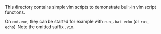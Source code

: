 This directory contains simple vim scripts to demonstrate built-in vim script functions.

On `cmd.exe`, they can be started for example with `run_.bat echo` (or `run_ echo`). Note the omitted
suffix `.vim`.
